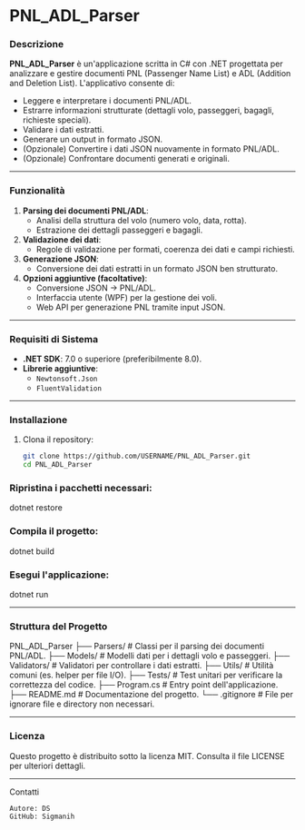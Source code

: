 # PNL_ADL_Parser

### Descrizione
**PNL_ADL_Parser** è un'applicazione scritta in C# con .NET progettata per analizzare e gestire documenti PNL (Passenger Name List) e ADL (Addition and Deletion List). L'applicativo consente di:
- Leggere e interpretare i documenti PNL/ADL.
- Estrarre informazioni strutturate (dettagli volo, passeggeri, bagagli, richieste speciali).
- Validare i dati estratti.
- Generare un output in formato JSON.
- (Opzionale) Convertire i dati JSON nuovamente in formato PNL/ADL.
- (Opzionale) Confrontare documenti generati e originali.

--------------------------------------------------------------------------------------

### Funzionalità
1. **Parsing dei documenti PNL/ADL**:
   - Analisi della struttura del volo (numero volo, data, rotta).
   - Estrazione dei dettagli passeggeri e bagagli.
2. **Validazione dei dati**:
   - Regole di validazione per formati, coerenza dei dati e campi richiesti.
3. **Generazione JSON**:
   - Conversione dei dati estratti in un formato JSON ben strutturato.
4. **Opzioni aggiuntive (facoltative)**:
   - Conversione JSON → PNL/ADL.
   - Interfaccia utente (WPF) per la gestione dei voli.
   - Web API per generazione PNL tramite input JSON.

--------------------------------------------------------------------------------------

### Requisiti di Sistema
- **.NET SDK**: 7.0 o superiore (preferibilmente 8.0).
- **Librerie aggiuntive**:
  - `Newtonsoft.Json`
  - `FluentValidation`

--------------------------------------------------------------------------------------

### Installazione
1. Clona il repository:
   ```bash
   git clone https://github.com/USERNAME/PNL_ADL_Parser.git
   cd PNL_ADL_Parser


### Ripristina i pacchetti necessari:
dotnet restore


### Compila il progetto:
dotnet build


### Esegui l'applicazione:
dotnet run

--------------------------------------------------------------------------------------
### Struttura del Progetto

PNL_ADL_Parser
├── Parsers/           # Classi per il parsing dei documenti PNL/ADL.
├── Models/            # Modelli dati per i dettagli volo e passeggeri.
├── Validators/        # Validatori per controllare i dati estratti.
├── Utils/             # Utilità comuni (es. helper per file I/O).
├── Tests/             # Test unitari per verificare la correttezza del codice.
├── Program.cs         # Entry point dell'applicazione.
├── README.md          # Documentazione del progetto.
└── .gitignore         # File per ignorare file e directory non necessari.

--------------------------------------------------------------------------------------
### Licenza

Questo progetto è distribuito sotto la licenza MIT. Consulta il file LICENSE per ulteriori dettagli.

--------------------------------------------------------------------------------------

Contatti

    Autore: DS
    GitHub: Sigmanih

